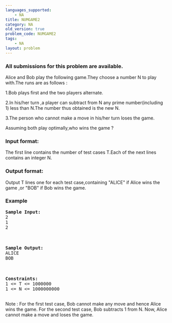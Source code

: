 ```yaml
---
languages_supported:
    - NA
title: NUMGAME2
category: NA
old_version: true
problem_code: NUMGAME2
tags:
    - NA
layout: problem
---
```

###  All submissions for this problem are available. 

Alice and Bob play the following game.They choose a number N to play with.The runs are as follows : 

1\.Bob plays first and the two players alternate. 

2\.In his/her turn ,a player can subtract from N any prime number(including 1) less than N.The number thus obtained is the new N. 

3\.The person who cannot make a move in his/her turn loses the game. 

Assuming both play optimally,who wins the game ?

### Input format:

The first line contains the number of test cases T.Each of the next lines contains an integer N.

### Output format:

Output T lines one for each test case,containing "ALICE" if Alice wins the game ,or "BOB" if Bob wins the game.

### Example

<pre>
<b>Sample Input:</b>
2
1
2
<br></br>
<b>Sample Output:</b>
ALICE
BOB
<br></br>
<b>Constraints:</b>
1 <= T <= 1000000
1 <= N <= 1000000000

</pre>Note : For the first test case, Bob cannot make any move and hence Alice wins the game. For the second test case, Bob subtracts 1 from N. Now, Alice cannot make a move and loses the game.
